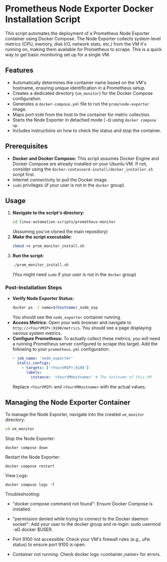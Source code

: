# Prometheus Node Exporter Docker Installation Script

This script automates the deployment of a Prometheus Node Exporter container using Docker Compose. The Node Exporter collects system-level metrics (CPU, memory, disk I/O, network stats, etc.) from the VM it's running on, making them available for Prometheus to scrape. This is a quick way to get basic monitoring set up for a single VM.

## Features

* Automatically determines the container name based on the VM's hostname, ensuring unique identification in a Prometheus setup.
* Creates a dedicated directory (`vm_monitor`) for the Docker Compose configuration.
* Generates a `docker-compose.yml` file to run the `prom/node-exporter` image.
* Maps port `9100` from the host to the container for metric collection.
* Starts the Node Exporter in detached mode (`-d`) using `docker compose up`.
* Includes instructions on how to check the status and stop the container.

## Prerequisites

* **Docker and Docker Compose:** This script assumes Docker Engine and Docker Compose are already installed on your Ubuntu VM. If not, consider using the `docker-containerd-install/docker_installer.sh` script first.
* Internet connectivity to pull the Docker image.
* `sudo` privileges (if your user is not in the `docker` group).

## Usage

1.  **Navigate to the script's directory:**
    ```bash
    cd linux-automation-scripts/prometheus-monitor
    ```
    (Assuming you've cloned the main repository)
2.  **Make the script executable:**
    ```bash
    chmod +x prom_monitor_install.sh
    ```
3.  **Run the script:**
    ```bash
    ./prom_monitor_install.sh
    ```
    (You might need `sudo` if your user is not in the `docker` group)

### Post-Installation Steps

* **Verify Node Exporter Status:**
    ```bash
    docker ps -f name=$(hostname)_node_exp
    ```
    You should see the `node_exporter` container running.
* **Access Metrics:**
    Open your web browser and navigate to `http://<YourVMIP>:9100/metrics`. You should see a page displaying various system metrics.
* **Configure Prometheus:**
    To actually collect these metrics, you will need a running Prometheus server configured to scrape this target. Add the following to your `prometheus.yml` configuration:
    ```yaml
    - job_name: 'node_exporter'
      static_configs:
        - targets: ['<YourVMIP>:9100']
          labels:
            instance: '<YourVMHostname>' # The hostname of this VM
    ```
    Replace `<YourVMIP>` and `<YourVMHostname>` with the actual values.

## Managing the Node Exporter Container

To manage the Node Exporter, navigate into the created `vm_monitor` directory:

```bash
cd vm_monitor
```
Stop the Node Exporter:
```
docker compose down
```
Restart the Node Exporter:
```
docker compose restart
```
View Logs:
```
docker compose logs -f
```
Troubleshooting:

- "docker compose command not found": Ensure Docker Compose is installed.

- "permission denied while trying to connect to the Docker daemon socket": Add your user to the docker group and re-login: sudo usermod -aG docker $USER.

- Port 9100 not accessible: Check your VM's firewall rules (e.g., ufw status) to ensure port 9100 is open.

- Container not running: Check docker logs <container_name> for errors.


